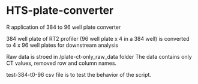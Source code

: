 # HTS-plate-converter

R application of 384 to 96 well plate converter

384 well plate of RT2 profiler (96 well plate x 4 in a 384 well) is converted to 4 x 96 well plates for downstream analysis

Raw data is stroed in /plate-ct-only_raw_data folder
The data contains only CT values, removed row and column names. 

test-384-t0-96 csv file is to test the behavior of the script. 
